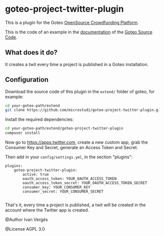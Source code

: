 # goteo-project-twitter-plugin

This is a plugin for the Goteo [OpenSource Crowdfunding Platform](https://goteo.org).

This is the code of an example in the [documentation](goteofoundation.github.io/goteo/docs/developers/events.html) of the [Goteo Source Code](https://github.com/goteofoundation/goteo).

## What does it do?

It creates a twit every time a project is published in a Goteo installation.

## Configuration

Download the source code of this plugin in the `extend/` folder of goteo, for example:

```bash
cd your-goteo-path/extend
git clone https://github.com/microstudi/goteo-project-twitter-plugin.git
```

Install the required dependencies:

```bash
cd your-goteo-path/extend/goteo-project-twitter-plugin
composer install
```

Now go to https://apps.twitter.com, create a new custom app, grab the Consumer Key and Secret, generate an Access Token and Secret.

Then add in your `config/settings.yml`, in the section "plugins":

```
plugins:
    goteo-project-twitter-plugin:
        active: true
        oauth_access_token: YOUR_OAUTH_ACCESS_TOKEN
        oauth_access_token_secret: YOUR_OAUTH_ACCESS_TOKEN_SECRET
        consumer_key: YOUR_CONSUMER_KEY
        consumer_secret: YOUR_CONSUMER_SECRET


```

That's it, every time a project is published, a twit will be created in the account where the Twitter app is created.

@Author
Ivan Vergés

@License
AGPL 3.0
